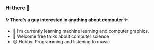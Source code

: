 ### Hi there 👋

#### ✨ There's a guy interested in anything about computer ✨

- 🌱 I’m currently learning machine learning and computer graphics.
- 💬 Welcome free talks about computer science
- 😄 Hobby: Programming and listening to music
